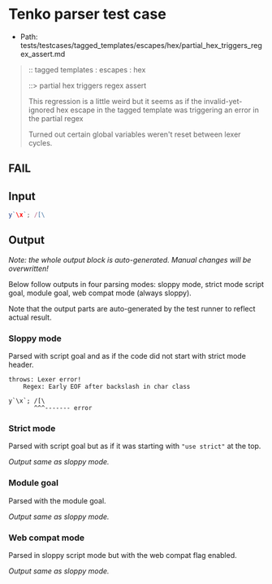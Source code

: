 # Tenko parser test case

- Path: tests/testcases/tagged_templates/escapes/hex/partial_hex_triggers_regex_assert.md

> :: tagged templates : escapes : hex
>
> ::> partial hex triggers regex assert
>
> This regression is a little weird but it seems as if the invalid-yet-ignored hex escape in the tagged template was triggering an error in the partial regex
>
> Turned out certain global variables weren't reset between lexer cycles.

## FAIL

## Input

`````js
y`\x`; /[\
`````

## Output

_Note: the whole output block is auto-generated. Manual changes will be overwritten!_

Below follow outputs in four parsing modes: sloppy mode, strict mode script goal, module goal, web compat mode (always sloppy).

Note that the output parts are auto-generated by the test runner to reflect actual result.

### Sloppy mode

Parsed with script goal and as if the code did not start with strict mode header.

`````
throws: Lexer error!
    Regex: Early EOF after backslash in char class

y`\x`; /[\
       ^^^------- error
`````

### Strict mode

Parsed with script goal but as if it was starting with `"use strict"` at the top.

_Output same as sloppy mode._

### Module goal

Parsed with the module goal.

_Output same as sloppy mode._

### Web compat mode

Parsed in sloppy script mode but with the web compat flag enabled.

_Output same as sloppy mode._
